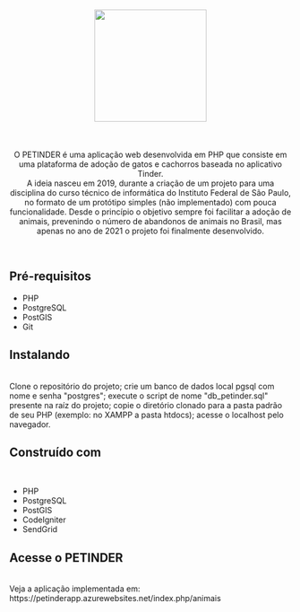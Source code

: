 <h1 align="center"><img src="https://petinderapp.azurewebsites.net/assets/img/logo.jpeg" width="200"></h1><br>
<p align="center">
  O PETINDER é uma aplicação web desenvolvida em PHP que consiste em uma plataforma de adoção de gatos e cachorros baseada no aplicativo Tinder.<br>
  A ideia nasceu em 2019, durante a criação de um projeto para uma disciplina do curso técnico de informática do Instituto Federal de São Paulo, no formato de um protótipo simples (não implementado) com pouca funcionalidade. Desde o princípio o objetivo sempre foi facilitar a adoção de animais, prevenindo o número de abandonos de animais no Brasil, mas apenas no ano de 2021 o projeto foi finalmente desenvolvido.
</p><br>

<h2> Pré-requisitos </h2>
<ul> 
  <li> PHP
  <li> PostgreSQL
  <li> PostGIS
  <li> Git
</ul>

<h2> Instalando </h2><br>
Clone o repositório do projeto; crie um banco de dados local pgsql com nome e senha "postgres"; execute o script de nome "db_petinder.sql" presente na raíz do projeto; copie o diretório clonado para a pasta padrão de seu PHP (exemplo: no XAMPP a pasta htdocs); acesse o localhost pelo navegador.

<h2> Construído com </h2><br>
<ul> 
  <li> PHP
  <li> PostgreSQL
  <li> PostGIS
  <li> CodeIgniter
  <li> SendGrid
</ul>

<h2> Acesse o PETINDER </h2><br>
Veja a aplicação implementada em: https://petinderapp.azurewebsites.net/index.php/animais
